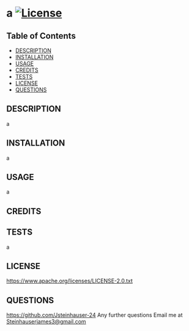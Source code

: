 # a [![License](https://img.shields.io/badge/License-Apache_2.0-blue.svg)](https://opensource.org/licenses/Apache-2.0)
  ## Table of Contents
  - [DESCRIPTION](#description)
  - [INSTALLATION](#installation)
  - [USAGE](#usage)
  - [CREDITS](#credits)
  - [TESTS](#tests)
  - [LICENSE](#license)
  - [QUESTIONS](#questions) 

## DESCRIPTION
a
## INSTALLATION
a
## USAGE
a
## CREDITS

## TESTS
a
## LICENSE
https://www.apache.org/licenses/LICENSE-2.0.txt
## QUESTIONS
https://github.com/Jsteinhauser-24
Any further questions Email me at Steinhauserjames3@gmail.com